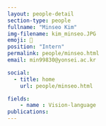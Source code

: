 ```yaml
---
layout: people-detail
section-type: people
fullname: "Minseo Kim"
img-filename: kim_minseo.JPG
emoji: 🏀
position: "Intern"
permalink: people/minseo.html
email: min99830@yonsei.ac.kr

social:
  - title: home
    url: people/minseo.html

fields:
    - name : Vision-language
publications:
---
```

